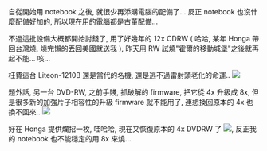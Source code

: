 自從開始用 notebook 之後, 就很少再添購電腦的配備了... 反正 notebook 也沒什麼配備好加的, 所以現在用的電腦都是古董配備...

不過這批設備大概都開始討錢了, 用了好幾年的 12x CDRW ( 哈哈, 某年 Honga 帶回台灣燒, 燒完懶的丟回美國就送我 ), 昨天用 RW 試燒"霍爾的移動城堡"之後就再起不能... 咳...

枉費這台 Liteon-1210B 還是當代的名機, 還是逃不過雷射頭老化的命運.. ![](/images/2005-01-25-vintage-12x-cdrw-died/cry_smile.gif)

題外話, 另一台 DVD-RW, 之前手賤, 抓破解的 firmware, 把它從 4x 升級成 8x, 但是很多新的加強片子相容性的升級 firmware 就不能用了, 連想換回原本的 4x 也換不回來.. ![](/images/2005-01-25-vintage-12x-cdrw-died/cry_smile.gif)

好在 Honga 提供爛招一枚, 哇哈哈, 現在又恢復原本的 4x DVDRW 了 ![](/images/2005-01-25-vintage-12x-cdrw-died/teeth_smile.gif), 反正我的 notebook 也不能穩定的用 8x 來燒...